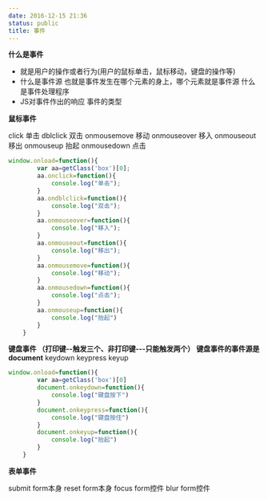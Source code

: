```yaml
---
date: 2016-12-15 21:36
status: public
title: 事件
---
```


**什么是事件**
* 就是用户的操作或者行为(用户的鼠标单击，鼠标移动，键盘的操作等)
* 什么是事件源
 也就是事件发生在哪个元素的身上，哪个元素就是事件源
什么是事件处理程序
* JS对事件作出的响应
事件的类型

**鼠标事件**

click 单击
dblclick 双击
onmousemove 移动
onmouseover 移入
onmouseout 移出
onmouseup 抬起
onmousedown 点击
```javascript
window.onload=function(){
        var aa=getClass('box')[0];
        aa.onclick=function(){
            console.log("单击");
        }
        aa.ondblclick=function(){
            console.log("双击");
        }
        aa.onmouseover=function(){
            console.log("移入");
        }
        aa.onmouseout=function(){
            console.log("移出");
        }
        aa.onmousemove=function(){
            console.log("移动");
        }
        aa.onmousedown=function(){
            console.log("点击");
        }
        aa.onmouseup=function(){
            console.log("抬起")
        }
    }
```
**键盘事件 （打印键--触发三个、非打印键---只能触发两个）**
**键盘事件的事件源是document**
keydown
keypress
keyup
```javascript
window.onload=function(){
		var aa=getClass('box')[0]
		document.onkeydown=function(){
			console.log("键盘按下")
		}
		document.onkeypress=function(){
			console.log("键盘按住")
		}
		document.onkeyup=function(){
			console.log("抬起")
		}
	}
```

**表单事件**

submit form本身
reset form本身
focus form控件
blur form控件